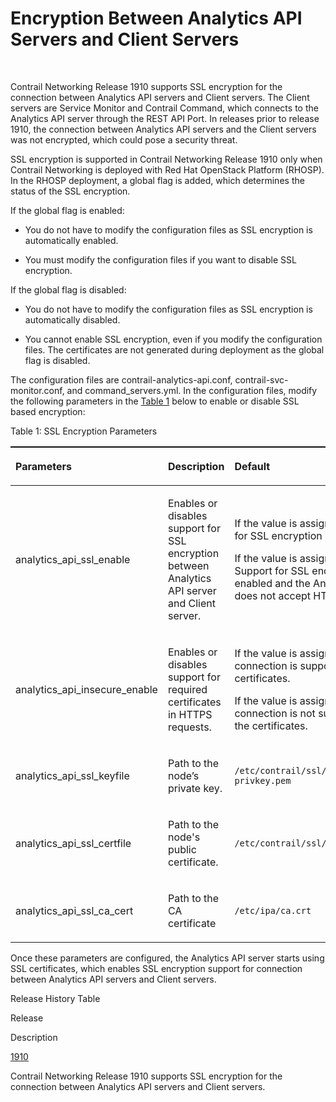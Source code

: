 # Encryption Between Analytics API Servers and Client Servers

 

<span id="jd0e10">Contrail Networking Release 1910 supports SSL
encryption for the connection between Analytics API servers and Client
servers.</span> The Client servers are Service Monitor and Contrail
Command, which connects to the Analytics API server through the REST API
Port. In releases prior to release 1910, the connection between
Analytics API servers and the Client servers was not encrypted, which
could pose a security threat.

SSL encryption is supported in Contrail Networking Release 1910 only
when Contrail Networking is deployed with Red Hat OpenStack Platform
(RHOSP). In the RHOSP deployment, a global flag is added, which
determines the status of the SSL encryption.

If the global flag is enabled:

-   You do not have to modify the configuration files as SSL encryption
    is automatically enabled.

-   You must modify the configuration files if you want to disable SSL
    encryption.

If the global flag is disabled:

-   You do not have to modify the configuration files as SSL encryption
    is automatically disabled.

-   You cannot enable SSL encryption, even if you modify the
    configuration files. The certificates are not generated during
    deployment as the global flag is disabled.

The configuration files are <span class="cli"
v-pre="">contrail-analytics-api.conf</span>, <span class="cli"
v-pre="">contrail-svc-monitor.conf</span>, and <span class="cli"
v-pre="">command\_servers.yml</span>. In the configuration files, modify
the following parameters in the
[Table 1](encrypting-connection-analytics-server-and-client-server.html#ssl-parameter)
below to enable or disable SSL based encryption:

Table 1: SSL Encryption Parameters

<table data-cellspacing="0" style="border-top:thin solid black;" width="99%">
<colgroup>
<col style="width: 33%" />
<col style="width: 33%" />
<col style="width: 33%" />
</colgroup>
<thead>
<tr class="header">
<th style="text-align: left;"><p>Parameters</p></th>
<th style="text-align: left;"><p>Description</p></th>
<th style="text-align: left;"><p>Default</p></th>
</tr>
</thead>
<tbody>
<tr class="odd">
<td style="text-align: left;"><p>analytics_api_ssl_enable</p></td>
<td style="text-align: left;"><p>Enables or disables support for SSL encryption between Analytics API server and Client server.</p></td>
<td style="text-align: left;"><p>If the value is assigned <kbd class="user-typing" data-v-pre="">TRUE</kbd>: Support for SSL encryption is enabled.</p>
<p>If the value is assigned <kbd class="user-typing" data-v-pre="">FALSE</kbd>: Support for SSL encryption is not enabled and the Analytics API server does not accept HTTPS requests.</p></td>
</tr>
<tr class="even">
<td style="text-align: left;"><p>analytics_api_insecure_enable</p></td>
<td style="text-align: left;"><p>Enables or disables support for required certificates in HTTPS requests.</p></td>
<td style="text-align: left;"><p>If the value is assigned <kbd class="user-typing" data-v-pre="">TRUE</kbd>: HTTPS connection is supported without the certificates.</p>
<p>If the value is assigned <kbd class="user-typing" data-v-pre="">FALSE</kbd>: HTTPS connection is not supported without the certificates.</p></td>
</tr>
<tr class="odd">
<td style="text-align: left;"><p>analytics_api_ssl_keyfile</p></td>
<td style="text-align: left;"><p>Path to the node’s private key.</p></td>
<td style="text-align: left;"><p><code class="filepath">/etc/contrail/ssl/private/server-privkey.pem</code></p></td>
</tr>
<tr class="even">
<td style="text-align: left;"><p>analytics_api_ssl_certfile</p></td>
<td style="text-align: left;"><p>Path to the node's public certificate.</p></td>
<td style="text-align: left;"><p><code class="filepath">/etc/contrail/ssl/certs/server.pem</code></p></td>
</tr>
<tr class="odd">
<td style="text-align: left;"><p>analytics_api_ssl_ca_cert</p></td>
<td style="text-align: left;"><p>Path to the CA certificate</p></td>
<td style="text-align: left;"><p><code class="filepath">/etc/ipa/ca.crt</code></p></td>
</tr>
</tbody>
</table>

Once these parameters are configured, the Analytics API server starts
using SSL certificates, which enables SSL encryption support for
connection between Analytics API servers and Client servers.

<div class="table">

<div class="caption">

Release History Table

</div>

<div class="table-row table-head">

<div class="table-cell">

Release

</div>

<div class="table-cell">

Description

</div>

</div>

<div class="table-row">

<div class="table-cell">

[1910](#jd0e10)

</div>

<div class="table-cell">

Contrail Networking Release 1910 supports SSL encryption for the
connection between Analytics API servers and Client servers.

</div>

</div>

</div>

 
